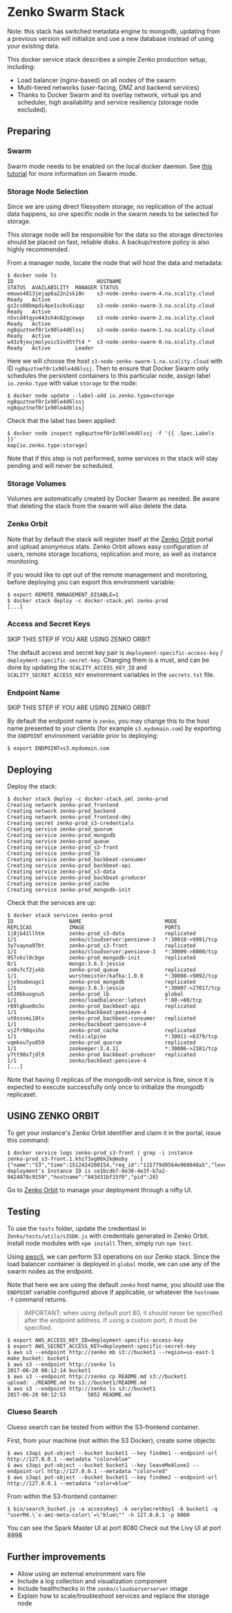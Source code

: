 # Zenko Swarm Stack

Note: this stack has switched metadata engine to mongodb, updating from a previous
version will initialize and use a new database instead of using your existing data.

This docker service stack describes a simple Zenko production setup, including:

* Load balancer (nginx-based) on all nodes of the swarm
* Multi-tiered networks (user-facing, DMZ and backend services)
* Thanks to Docker Swarm and its overlay network, virtual ips and scheduler,
  high availability and service resiliency (storage node excluded).

## Preparing

### Swarm

Swarm mode needs to be enabled on the local docker daemon. See
[this tutorial](https://docs.docker.com/engine/swarm/swarm-tutorial/)
for more information on Swarm mode.

### Storage Node Selection

Since we are using direct filesystem storage, no replication of the actual data
happens, so one specific node in the swarm needs to be selected for storage.

This storage node will be responsible for the data so the storage directories
should be placed on fast, reliable disks. A backup/restore policy is also highly
recommended.

From a manager node, locate the node that will host the data and metadata:

```shell
$ docker node ls
ID                           HOSTNAME                                STATUS  AVAILABILITY  MANAGER STATUS
emuws4813jejap6a22n2sk10n    s3-node-zenko-swarm-4.na.scality.cloud  Ready   Active
gz2cs88bmpdi4pe1scbs6iqqz    s3-node-zenko-swarm-3.na.scality.cloud  Ready   Active
n5vcd4tqyo443sh4n82gcewqx    s3-node-zenko-swarm-2.na.scality.cloud  Ready   Active
ng8quztnef0r1x90le4d6lssj    s3-node-zenko-swarm-1.na.scality.cloud  Ready   Active
w43z9jeujmolyoic5ivd5tft4 *  s3-node-zenko-swarm-0.na.scality.cloud  Ready   Active        Leader
```

Here we will choose the host `s3-node-zenko-swarm-1.na.scality.cloud` with ID
`ng8quztnef0r1x90le4d6lssj`. Then to ensure that Docker Swarm only schedules the
persistent containers to this particular node, assign label `io.zenko.type` with
value `storage` to the node:

```shell
$ docker node update --label-add io.zenko.type=storage ng8quztnef0r1x90le4d6lssj
ng8quztnef0r1x90le4d6lssj
```

Check that the label has been applied:

```shell
$ docker node inspect ng8quztnef0r1x90le4d6lssj -f '{{ .Spec.Labels }}'
map[io.zenko.type:storage]
```

Note that if this step is not performed, some services in the stack will stay
pending and will never be scheduled.

### Storage Volumes

Volumes are automatically created by Docker Swarm as needed. Be aware that
deleting the stack from the swarm will also delete the data.

### Zenko Orbit

Note that by default the stack will register itself at the
[Zenko Orbit](https://www.zenko.io/admin) portal
and upload anonymous stats. Zenko Orbit allows easy configuration of users,
remote storage locations, replication and more, as well as instance monitoring.

If you would like to opt out of the remote management and monitoring, before
deploying you can export this environment variable:

```shell
$ export REMOTE_MANAGEMENT_DISABLE=1
$ docker stack deploy -c docker-stack.yml zenko-prod
[...]
```

### Access and Secret Keys

SKIP THIS STEP IF YOU ARE USING ZENKO ORBIT

The default access and secret key pair is `deployment-specific-access-key` /
`deployment-specific-secret-key`. Changing them is a must, and can be done by
updating the `SCALITY_ACCESS_KEY_ID` and `SCALITY_SECRET_ACCESS_KEY` environment
variables in the `secrets.txt` file.

### Endpoint Name

SKIP THIS STEP IF YOU ARE USING ZENKO ORBIT

By default the endpoint name is `zenko`, you may change this to the host name
presented to your clients (for example `s3.mydomain.com`) by exporting the
`ENDPOINT` environment variable prior to deploying:

```shell
$ export ENDPOINT=s3.mydomain.com
```

## Deploying

Deploy the stack:

```shell
$ docker stack deploy -c docker-stack.yml zenko-prod
Creating network zenko-prod_frontend
Creating network zenko-prod_backend
Creating network zenko-prod_frontend-dmz
Creating secret zenko-prod_s3-credentials
Creating service zenko-prod_quorum
Creating service zenko-prod_mongodb
Creating service zenko-prod_queue
Creating service zenko-prod_s3-front
Creating service zenko-prod_lb
Creating service zenko-prod_backbeat-consumer
Creating service zenko-prod_backbeat-api
Creating service zenko-prod_s3-data
Creating service zenko-prod_backbeat-producer
Creating service zenko-prod_cache
Creating service zenko-prod_mongodb-init
```

Check that the services are up:

```shell
$ docker stack services zenko-prod
ID                  NAME                           MODE                REPLICAS            IMAGE                          PORTS
1j8jb41llhtm        zenko-prod_s3-data             replicated          1/1                 zenko/cloudserver:pensieve-3   *:30010->9991/tcp
3y7vayna97bt        zenko-prod_s3-front            replicated          1/1                 zenko/cloudserver:pensieve-3   *:30009->8000/tcp
957xksl0cbge        zenko-prod_mongodb-init        replicated          0/1                 mongo:3.6.3-jessie
cn0v7cf2jxkb        zenko-prod_queue               replicated          1/1                 wurstmeister/kafka:1.0.0       *:30008->9092/tcp
jjx9oabeugx1        zenko-prod_mongodb             replicated          1/1                 mongo:3.6.3-jessie             *:30007->27017/tcp
o530bkuognu5        zenko-prod_lb                  global              1/1                 zenko/loadbalancer:latest      *:80->80/tcp
r69lgbue0o3o        zenko-prod_backbeat-api        replicated          1/1                 zenko/backbeat:pensieve-4
ut0ssvmi10tx        zenko-prod_backbeat-consumer   replicated          1/1                 zenko/backbeat:pensieve-4
vj2fr90qviho        zenko-prod_cache               replicated          1/1                 redis:alpine                   *:30011->6379/tcp
vqmkxu7yo859        zenko-prod_quorum              replicated          1/1                 zookeeper:3.4.11               *:30006->2181/tcp
y7tt98x7jdl9        zenko-prod_backbeat-producer   replicated          1/1                 zenko/backbeat:pensieve-4
[...]
```

Note that having 0 replicas of the mongodb-init service is fine, since it is
expected to execute successfully only once to initialize the mongodb replicaset.

## USING ZENKO ORBIT

To get your instance's Zenko Orbit identifier and claim it in the portal, issue this command:
```shell
$ docker service logs zenko-prod_s3-front | grep -i instance
zenko-prod_s3-front.1.khz73ag06k2k@moby    | {"name":"S3","time":1512424260154,"req_id":"115779d9564e960048a5","level":"info","message":"this deployment's Instance ID is ce1bcdb7-8e30-4e3f-b7a2-9424078c9159","hostname":"843d31bf15f0","pid":28}
```

Go to [Zenko Orbit](https://www.zenko.io/admin) to manage your deployment through a nifty UI.

## Testing

To use the `tests` folder, update the credentiasl in `Zenko/tests/utils/s3SDK.js`
with credentials generated in Zenko Orbit.
Install node modules with `npm install`
Then, simply run `npm test`.

Using [awscli](https://aws.amazon.com/cli/), we can perform S3 operations
on our Zenko stack. Since the load balancer container is deployed in `global`
mode, we can use any of the swarm nodes as the endpoint.

Note that here we are using the default `zenko` host name, you should use
the `ENDPOINT` variable configured above if applicable, or whatever the
`hostname -f` command returns.
 > IMPORTANT: when using default port 80, it should never be specified after the
 > endpoint address. If using a custom port, it must be specified.

```shell
$ export AWS_ACCESS_KEY_ID=deployment-specific-access-key
$ export AWS_SECRET_ACCESS_KEY=deployment-specific-secret-key
$ aws s3 --endpoint http://zenko mb s3://bucket1 --region=us-east-1
make_bucket: bucket1
$ aws s3 --endpoint http://zenko ls
2017-06-20 00:12:14 bucket1
$ aws s3 --endpoint http://zenko cp README.md s3://bucket1
upload: ./README.md to s3://bucket1/README.md
$ aws s3 --endpoint http://zenko ls s3://bucket1
2017-06-20 00:12:53       5052 README.md
```

### Clueso Search
Clueso search can be tested from within the S3-frontend container.

First, from your machine (not within the S3 Docker), create some objects:

```shell
$ aws s3api put-object --bucket bucket1 --key findme1 --endpoint-url http://127.0.0.1 --metadata "color=blue"
$ aws s3api put-object --bucket bucket1 --key leaveMeAlone2 --endpoint-url http://127.0.0.1 --metadata "color=red"
$ aws s3api put-object --bucket bucket1 --key findme2 --endpoint-url http://127.0.0.1 --metadata "color=blue"
```

From within the S3-frontend container:

```shell
$ bin/search_bucket.js -a accessKey1 -k verySecretKey1 -b bucket1 -q "userMd.\`x-amz-meta-color\`=\"blue\"" -h 127.0.0.1 -p 8000
```

You can see the Spark Master UI at port 8080
Check out the Livy UI at port 8998

## Further improvements

* Allow using an external environment vars file
* Include a log collection and visualization component
* Include healthchecks in the `zenko/cloudserverserver` image
* Explain how to scale/troubleshoot services and replace the storage node
